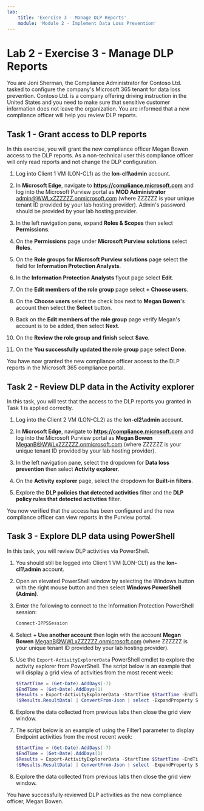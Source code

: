 ```yaml
---
lab:
    title: 'Exercise 3 - Manage DLP Reports'
    module: 'Module 2 - Implement Data Loss Prevention'
---
```


# Lab 2 - Exercise 3 - Manage DLP Reports

You are Joni Sherman, the Compliance Administrator for Contoso Ltd. tasked to configure the company's Microsoft 365 tenant for data loss prevention. Contoso Ltd. is a company offering driving instruction in the United States and you need to make sure that sensitive customer information does not leave the organization. You are informed that a new compliance officer will help you review DLP reports.

## Task 1 - Grant access to DLP reports

In this exercise, you will grant the new compliance officer Megan Bowen access to the DLP reports. As a non-technical user this compliance officer will only read reports and not change the DLP configuration.

1. Log into Client 1 VM (LON-CL1) as the **lon-cl1\admin** account.

1. In **Microsoft Edge**, navigate to **https://compliance.microsoft.com** and log into the Microsoft Purview portal as **MOD Administrator** admin@WWLxZZZZZZ.onmicrosoft.com (where ZZZZZZ is your unique tenant ID provided by your lab hosting provider). Admin's password should be provided by your lab hosting provider.

1. In the left navigation pane, expand **Roles & Scopes** then select **Permissions**.

1. On the **Permissions** page under **Microsoft Purview solutions** select **Roles**.

1. On the **Role groups for Microsoft Purview solutions** page select the field for **Information Protection Analysts**.

1. In the **Information Protection Analysts** flyout page select **Edit**.

1. On the **Edit members of the role group** page select **+ Choose users**.

1. On the **Choose users** select the check box next to **Megan Bowen**'s account then select the **Select** button.

1. Back on the **Edit members of the role group** page verify Megan's account is to be added, then select **Next**.

1. On the **Review the role group and finish** select **Save**.

1. On the **You successfully updated the role group** page select **Done**.

You have now granted the new compliance officer access to the DLP reports in the Microsoft 365 compliance portal.

## Task 2 - Review DLP data in the Activity explorer

In this task, you will test that the access to the DLP reports you granted in Task 1 is applied correctly.

1. Log into the Client 2 VM (LON-CL2) as the **lon-cl2\admin** account.

1. In **Microsoft Edge**, navigate to **https://compliance.microsoft.com** and log into the Microsoft Purview portal as **Megan Bowen** MeganB@WWLxZZZZZZ.onmicrosoft.com (where ZZZZZZ is your unique tenant ID provided by your lab hosting provider).

1. In the left navigation pane, select the dropdown for **Data loss prevention** then select **Activity explorer**.

1. On the **Activity explorer** page, select the dropdown for **Built-in filters**.

1. Explore the **DLP policies that detected activities** filter and the **DLP policy rules that detected activities** filter.

You now verified that the access has been configured and the new compliance officer can view reports in the Purview portal.

## Task 3 - Explore DLP data using PowerShell

In this task, you will review DLP activities via PowerShell.

1. You should still be logged into Client 1 VM (LON-CL1) as the **lon-cl1\admin** account.

1. Open an elevated PowerShell window by selecting the Windows button with the right mouse button and then select **Windows PowerShell (Admin)**.

1. Enter the following to connect to the Information Protection PowerShell session:

   ``` powershell
   Connect-IPPSSession
   ```

1. Select **+ Use another account** then login with the account **Megan Bowen** MeganB@WWLxZZZZZZ.onmicrosoft.com (where ZZZZZZ is your unique tenant ID provided by your lab hosting provider).

1. Use the `Export-ActivityExplorerData` PowerShell cmdlet to explore the activity explorer from PowerShell. The script below is an example that will display a grid view of activities from the most recent week:

   ``` powershell
   $StartTime = (Get-Date).AddDays(-7)
   $EndTime = (Get-Date).AddDays(1)
   $Results = Export-ActivityExplorerData -StartTime $StartTime -EndTime $EndTime -OutputFormat JSON
   ($Results.ResultData) | ConvertFrom-Json | select -ExpandProperty SyncRoot | ogv
   ```

1. Explore the data collected from previous labs then close the grid view window.

1. The script below is an example of using the Filter1 parameter to display Endpoint activities from the most recent week:

   ``` powershell
   $StartTime = (Get-Date).AddDays(-7)
   $EndTime = (Get-Date).AddDays(1)
   $Results = Export-ActivityExplorerData -StartTime $StartTime -EndTime $EndTime -Filter1 @("Workload","Endpoint")-OutputFormat JSON
   ($Results.ResultData) | ConvertFrom-Json | select -ExpandProperty SyncRoot | ogv
   ```

1. Explore the data collected from previous labs then close the grid view window.

You have successfully reviewed DLP activities as the new compliance officer, Megan Bowen.

